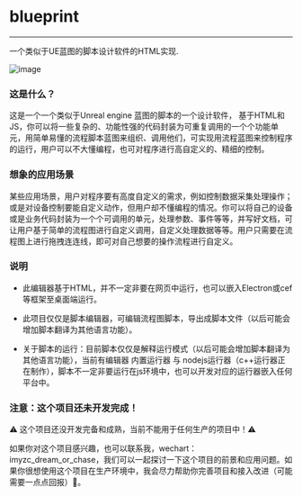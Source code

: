 # blueprint
---
一个类似于UE蓝图的脚本设计软件的HTML实现.

![image](https://github.com/imengyu/blueprint/raw/master/preview.png)


### 这是什么？

这是一个一个类似于Unreal engine 蓝图的脚本的一个设计软件，
基于HTML和JS，你可以将一些复杂的、功能性强的代码封装为可重复调用的一个个功能单元，用简单易懂的流程脚本蓝图来组织、调用他们，可实现用流程蓝图来控制程序的运行，用户可以不大懂编程，也可对程序进行高自定义的、精细的控制。

### 想象的应用场景

某些应用场景，用户对程序要有高度自定义的需求，例如控制数据采集处理操作；或是对设备控制要能自定义动作，但用户却不懂编程的情况。你可以将自己的设备或是业务代码封装为一个个可调用的单元，处理参数、事件等等，并写好文档，可让用户基于简单的流程图进行自定义调用，自定义处理数据等等。用户只需要在流程图上进行拖拽连连线，即可对自己想要的操作流程进行自定义。

### 说明

* 此编辑器基于HTML，并不一定非要在网页中运行，也可以嵌入Electron或cef等框架至桌面端运行。

* 此项目仅仅是脚本编辑器，可编辑流程图脚本，导出成脚本文件（以后可能会增加脚本翻译为其他语言功能）。

* 关于脚本的运行：目前脚本仅仅是解释运行模式（以后可能会增加脚本翻译为其他语言功能），当前有编辑器 内置运行器 与 nodejs运行器（c++运行器正在制作），脚本不一定非要运行在js环境中，也可以开发对应的运行器嵌入任何平台中。

### 注意：这个项目还未开发完成！

⚠ 这个项目还没开发完备和成熟，当前不能用于任何生产的项目中！⚠

如果你对这个项目感兴趣，也可以联系我，wechart： imyzc_dream_or_chase，我们可以一起探讨一下这个项目的前景和应用问题。如果你很想使用这个项目在生产环境中，我会尽力帮助你完善项目和接入改进（可能需要一点点回报）🌈。


